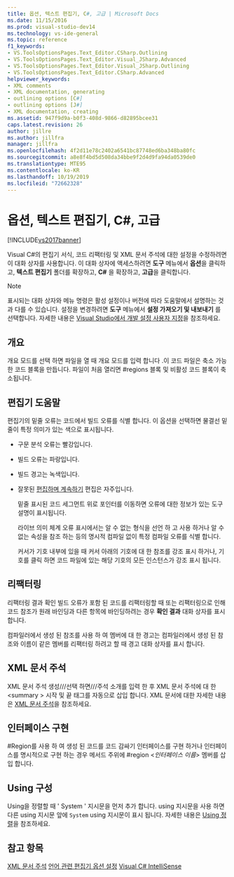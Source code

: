 ```yaml
---
title: 옵션, 텍스트 편집기, C#, 고급 | Microsoft Docs
ms.date: 11/15/2016
ms.prod: visual-studio-dev14
ms.technology: vs-ide-general
ms.topic: reference
f1_keywords:
- VS.ToolsOptionsPages.Text_Editor.CSharp.Outlining
- VS.ToolsOptionsPages.Text_Editor.Visual_JSharp.Advanced
- VS.ToolsOptionsPages.Text_Editor.Visual_JSharp.Outlining
- VS.ToolsOptionsPages.Text_Editor.CSharp.Advanced
helpviewer_keywords:
- XML comments
- XML documentation, generating
- outlining options [C#]
- outlining options [J#]
- XML documentation, creating
ms.assetid: 947f9d9a-b0f3-408d-9866-d82895bcee31
caps.latest.revision: 26
author: jillre
ms.author: jillfra
manager: jillfra
ms.openlocfilehash: 4f2d11e78c2402a6541bc87748ed6ba348ba80fc
ms.sourcegitcommit: a8e8f4bd5d508da34bbe9f2d4d9fa94da0539de0
ms.translationtype: MTE95
ms.contentlocale: ko-KR
ms.lasthandoff: 10/19/2019
ms.locfileid: "72662328"
---
```

# <a name="options-text-editor-c-advanced"></a>옵션, 텍스트 편집기, C#, 고급
[!INCLUDE[vs2017banner](../../includes/vs2017banner.md)]

Visual C#의 편집기 서식, 코드 리팩터링 및 XML 문서 주석에 대한 설정을 수정하려면 이 대화 상자를 사용합니다. 이 대화 상자에 액세스하려면 **도구** 메뉴에서 **옵션**을 클릭하고, **텍스트 편집기** 폴더를 확장하고, **C#** 을 확장하고, **고급**을 클릭합니다.

> [!NOTE]
> 표시되는 대화 상자와 메뉴 명령은 활성 설정이나 버전에 따라 도움말에서 설명하는 것과 다를 수 있습니다. 설정을 변경하려면 **도구** 메뉴에서 **설정 가져오기 및 내보내기** 를 선택합니다. 자세한 내용은 [Visual Studio에서 개발 설정 사용자 지정](https://msdn.microsoft.com/22c4debb-4e31-47a8-8f19-16f328d7dcd3)을 참조하세요.

## <a name="outlining"></a>개요
 개요 모드를 선택 하면 파일을 열 때 개요 모드를 입력 합니다 .이 코드 파일은 축소 가능한 코드 블록을 만듭니다. 파일이 처음 열리면 #regions 블록 및 비활성 코드 블록이 축소됩니다.

## <a name="editor-help"></a>편집기 도움말
 편집기의 밑줄 오류는 코드에서 빌드 오류를 식별 합니다. 이 옵션을 선택하면 물결선 밑줄이 특정 의미가 있는 색으로 표시됩니다.

- 구문 분석 오류는 빨강입니다.

- 빌드 오류는 파랑입니다.

- 빌드 경고는 녹색입니다.

- 잘못된 [편집하며 계속하기](../../debugger/edit-and-continue.md) 편집은 자주입니다.

  밑줄 표시된 코드 세그먼트 위로 포인터를 이동하면 오류에 대한 정보가 있는 도구 설명이 표시됩니다.

  라이브 의미 체계 오류 표시에서는 알 수 없는 형식을 선언 하 고 사용 하거나 알 수 없는 속성을 참조 하는 등의 명시적 컴파일 없이 특정 컴파일 오류를 식별 합니다.

  커서가 기호 내부에 있을 때 커서 아래의 기호에 대 한 참조를 강조 표시 하거나, 기호를 클릭 하면 코드 파일에 있는 해당 기호의 모든 인스턴스가 강조 표시 됩니다.

## <a name="refactoring"></a>리팩터링
 리팩터링 결과 확인 빌드 오류가 포함 된 코드를 리팩터링할 때 또는 리팩터링으로 인해 코드 참조가 원래 바인딩과 다른 항목에 바인딩하려는 경우 **확인 결과** 대화 상자를 표시 합니다.

 컴파일러에서 생성 된 참조를 사용 하 여 멤버에 대 한 경고는 컴파일러에서 생성 된 참조와 이름이 같은 멤버를 리팩터링 하려고 할 때 경고 대화 상자를 표시 합니다.

## <a name="xml-documentation-comments"></a>XML 문서 주석
 XML 문서 주석 생성///선택 하면///주석 소개를 입력 한 후 XML 문서 주석에 대 한 \<summary > 시작 및 끝 태그를 자동으로 삽입 합니다. XML 문서에 대한 자세한 내용은 [XML 문서 주석](https://msdn.microsoft.com/library/803b7f7b-7428-4725-b5db-9a6cff273199)을 참조하세요.

## <a name="implement-interface"></a>인터페이스 구현
 #Region를 사용 하 여 생성 된 코드를 코드 감싸기 인터페이스를 구현 하거나 인터페이스를 명시적으로 구현 하는 경우 메서드 주위에 #region \<*인터페이스 이름*> 멤버를 삽입 합니다.

## <a name="organize-usings"></a>Using 구성
 Using을 정렬할 때 ' System ' 지시문을 먼저 추가 합니다. using 지시문을 사용 하면 다른 using 지시문 앞에 `System` using 지시문이 표시 됩니다. 자세한 내용은 [Using 정렬](../../misc/sort-usings.md)을 참조하세요.

## <a name="see-also"></a>참고 항목
 [XML 문서 주석](https://msdn.microsoft.com/library/803b7f7b-7428-4725-b5db-9a6cff273199) [언어 관련 편집기 옵션 설정](../../ide/reference/setting-language-specific-editor-options.md) [Visual C# IntelliSense](../../ide/visual-csharp-intellisense.md)
